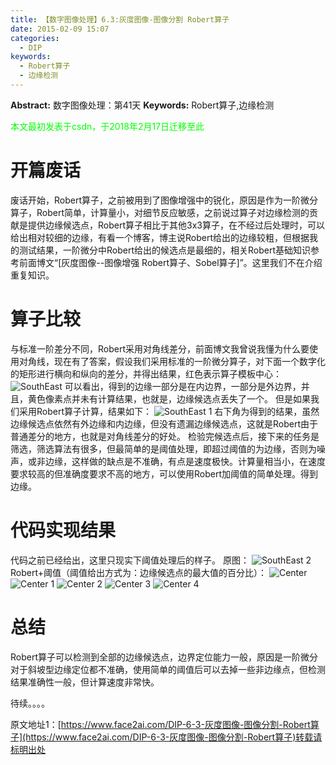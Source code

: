```yaml
---
title: 【数字图像处理】6.3:灰度图像-图像分割 Robert算子
date: 2015-02-09 15:07
categories:
  - DIP
keywords:
  - Robert算子
  - 边缘检测
---
```

**Abstract:** 数字图像处理：第41天
**Keywords:** Robert算子,边缘检测
<!--more-->
<font color="00FF00">本文最初发表于csdn，于2018年2月17日迁移至此</font>
# 开篇废话
废话开始，Robert算子，之前被用到了图像增强中的锐化，原因是作为一阶微分算子，Robert简单，计算量小，对细节反应敏感，之前说过算子对边缘检测的贡献是提供边缘候选点，Robert算子相比于其他3x3算子，在不经过后处理时，可以给出相对较细的边缘，有看一个博客，博主说Robert给出的边缘较粗，但根据我的测试结果，一阶微分中Robert给出的候选点是最细的，相关Robert基础知识参考前面博文“[灰度图像--图像增强 Robert算子、Sobel算子]”。这里我们不在介绍重复知识。
# 算子比较
与标准一阶差分不同，Robert采用对角线差分，前面博文我曾说我懂为什么要使用对角线，现在有了答案，假设我们采用标准的一阶微分算子，对下面一个数字化的矩形进行横向和纵向的差分，并得出结果，红色表示算子模板中心：
![SouthEast][]
可以看出，得到的边缘一部分是在内边界，一部分是外边界，并且，黄色像素点并未有计算结果，也就是，边缘候选点丢失了一个。
但是如果我们采用Robert算子计算，结果如下：
![SouthEast 1][]
右下角为得到的结果，虽然边缘候选点依然有外边缘和内边缘，但没有遗漏边缘候选点，这就是Robert由于普通差分的地方，也就是对角线差分的好处。
检验完候选点后，接下来的任务是筛选，筛选算法有很多，但最简单的是阈值处理，即超过阈值的为边缘，否则为噪声，或非边缘，这样做的缺点是不准确，有点是速度极快。计算量相当小，在速度要求较高的但准确度要求不高的地方，可以使用Robert加阈值的简单处理。得到边缘。
# 代码实现结果
代码之前已经给出，这里只现实下阈值处理后的样子。
原图：
![SouthEast 2][]
Robert+阈值（阈值给出方式为：边缘候选点的最大值的百分比）：
![Center][]
![Center 1][]
![Center 2][]
![Center 3][]
![Center 4][]
# 总结
Robert算子可以检测到全部的边缘候选点，边界定位能力一般，原因是一阶微分对于斜坡型边缘定位都不准确，使用简单的阈值后可以去掉一些非边缘点，但检测结果准确性一般，但计算速度非常快。

待续。。。。



[SouthEast]: https://tony4ai-1251394096.cos.ap-hongkong.myqcloud.com/blog_images/DIP-6-3-灰度图像-图像分割-Robert算子/20150209144156102.png
[SouthEast 1]: https://tony4ai-1251394096.cos.ap-hongkong.myqcloud.com/blog_images/DIP-6-3-灰度图像-图像分割-Robert算子/20150209144346238.png
[SouthEast 2]: https://tony4ai-1251394096.cos.ap-hongkong.myqcloud.com/blog_images/DIP-6-3-灰度图像-图像分割-Robert算子/20150209150136540.png
[Center]: https://tony4ai-1251394096.cos.ap-hongkong.myqcloud.com/blog_images/DIP-6-3-灰度图像-图像分割-Robert算子/20150209150250596.png
[Center 1]: https://tony4ai-1251394096.cos.ap-hongkong.myqcloud.com/blog_images/DIP-6-3-灰度图像-图像分割-Robert算子/20150209150302546.png
[Center 2]: https://tony4ai-1251394096.cos.ap-hongkong.myqcloud.com/blog_images/DIP-6-3-灰度图像-图像分割-Robert算子/20150209150311142.png
[Center 3]: https://tony4ai-1251394096.cos.ap-hongkong.myqcloud.com/blog_images/DIP-6-3-灰度图像-图像分割-Robert算子/20150209150322449.png
[Center 4]: https://tony4ai-1251394096.cos.ap-hongkong.myqcloud.com/blog_images/DIP-6-3-灰度图像-图像分割-Robert算子/20150209150329641.png





原文地址1：[https://www.face2ai.com/DIP-6-3-灰度图像-图像分割-Robert算子](https://www.face2ai.com/DIP-6-3-灰度图像-图像分割-Robert算子)转载请标明出处
